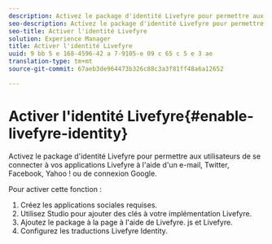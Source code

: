 ```yaml
---
description: Activez le package d'identité Livefyre pour permettre aux utilisateurs de se connecter à vos applications Livefyre à l'aide d'un e-mail, Twitter, Facebook, Yahoo ! ou de connexion Google.
seo-description: Activez le package d'identité Livefyre pour permettre aux utilisateurs de se connecter à vos applications Livefyre à l'aide d'un e-mail, Twitter, Facebook, Yahoo ! ou de connexion Google.
seo-title: Activer l'identité Livefyre
solution: Experience Manager
title: Activer l'identité Livefyre
uuid: 9 bb 5 e 168-4596-42 a 7-9105-e 09 c 65 c 5 e 3 ae
translation-type: tm+mt
source-git-commit: 67aeb3de964473b326c88c3a3f81ff48a6a12652

---
```



# Activer l&#39;identité Livefyre{#enable-livefyre-identity}

Activez le package d&#39;identité Livefyre pour permettre aux utilisateurs de se connecter à vos applications Livefyre à l&#39;aide d&#39;un e-mail, Twitter, Facebook, Yahoo ! ou de connexion Google.

Pour activer cette fonction :

1. Créez les applications sociales requises.
1. Utilisez Studio pour ajouter des clés à votre implémentation Livefyre.
1. Ajoutez le package à la page à l&#39;aide de Livefyre. js et Livefyre.
1. Configurez les traductions Livefyre Identity.
